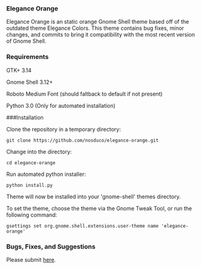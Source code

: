 ### Elegance Orange

Elegance Orange is an static orange Gnome Shell theme based off of the outdated theme Elegance Colors. This theme contains bug fixes, minor changes, and commits to bring it compatibility with the most recent version of Gnome Shell. 

### Requirements

GTK+ 3.14

Gnome Shell 3.12+

Roboto Medium Font (should faltback to default if not present)

Python 3.0 (Only for automated installation)

###Installation

Clone the repository in a temporary directory:
```
git clone https://github.com/nosduco/elegance-orange.git
```
Change into the directory:
```
cd elegance-orange
```
Run automated python installer:
```
python install.py    
```
Theme will now be installed into your 'gnome-shell' themes directory.

To set the theme, choose the theme via the Gnome Tweak Tool, or run the following command:
```
gsettings set org.gnome.shell.extensions.user-theme name 'elegance-orange'
```
### Bugs, Fixes, and Suggestions

Please submit [here](https://github.com/nosduco/elegance-orange/issues).
